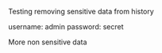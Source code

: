 Testing removing sensitive data from history

username: admin
password: secret

More non sensitive data
